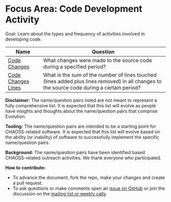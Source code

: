 # Focus Area: Code Development Activity

Goal: Learn about the types and frequency of activities involved in developing code.

Name | Question
--- | ---
[Code Changes](code-changes.md) | What changes were made to the source code during a specified period?
[Code Changes Lines](code-changes-lines.md) | What is the sum of the number of lines touched (lines added plus lines removed) in all changes to the source code during a certain period?

**Disclaimer:**
The name/question pairs listed are not meant to represent a fully comprehensive list. It is expected that this list will evolve as people have insights and thoughts about the name/question pairs that comprise Evolution.

**Tooling:**
The name/question pairs are intended to be a starting point for CHAOSS-related software. It is expected that this list will evolve based on the ability (or inability) of software to successfully implement the specific name/question pairs.

**Background:**
The name/question pairs have been identified based CHAOSS-related outreach activities. We thank everyone who participated.

**How to contribute:**
- To advance the document, fork the repo, make your changes and create a pull request.
- To ask questions or make comments open an [issue on GitHub][issue] or join the discussion on the [mailing list or weekly calls](https://chaoss.community/participate/).

[issue]: https://github.com/chaoss/evolution/issues